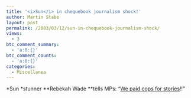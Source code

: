 ```yaml
---
title: '<i>Sun</i> in chequebook journalism shock!'
author: Martin Stabe
layout: post
permalink: /2003/03/12/sun-in-chequebook-journalism-shock/
views:
  - 3
btc_comment_summary:
  - 'a:0:{}'
btc_comment_counts:
  - 'a:0:{}'
categories:
  - Miscellanea
---
```

*Sun *stunner **Rebekah Wade **tells MPs: &#8220;<a href="http://news.independent.co.uk/uk/media/story.jsp?story=386260" target="_top">We paid cops for stories</a>!!&#8221;